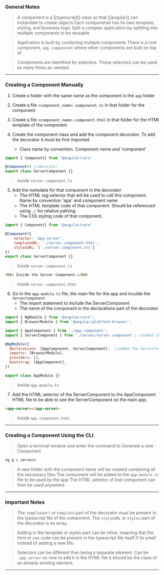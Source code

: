 
### General Notes

> A component is a [[typescript]] class so that [[angular]] can instantiate to create objects
> Each componenet has its own template, styling, and business logic
> Split a complex application by splitting into multiple components to be reusable

> Application is built by combining multiple components
> There is a root component, `app componenet` where other components are built on top of

> Components are identified by selectors. These selectors can be used as many times as needed.

---

### Creating a Component Manually

1. Create a folder with the same name as the component in the `app` folder 
2. Create a file `<component_name>.componenet.ts` in that folder for the component
3. Create a file `<component_name>.component.html` in that folder for the HTMl template of the component

4. Create the component class and add the component decorator. To add the decorator it must be first imported.
	* Class name by convention. Component name and 'component'
```JavaScript 
import { Component} from '@angular/core'

@Component() //decorator
export class ServerComponent {}
```
> Inside `server.component.ts`

5. Add the metadata for that component in the decorator
	* The HTML tag selector that will be used to call this component. Name by convention 'app' and component name
	* The HTML template code of that component. Should be referenced using `./` for relative pathing.
	* The CSS styling code of that component.
```JavaScript
import { Component} from '@angular/core'

@Component({
	selector: 'app-server',
	templateURL: './server.component.html',
	stylesURL: ['./server.component.css']
})
export class ServerComponent {}
```
> Inside `server.component.ts`

```HTML
<h3> Inside the Server Component.</h3>
```
>Inside `server.component.html`

6. Go to the `app.module.ts` file, the main file for the app and inculde the `ServerComponent`
	* The import statement to include the ServerComponent
	* The name of the component in the declarations part of the decorator
```JavaScript
import { NgModule } from '@angular/core';
import { BrowserModule } from '@angular/platform-browser';

import { AppComponent } from './app.component';
import { ServerComponent } from './server/server.component'; //added this

@NgModule({
  declarations: [AppComponent, ServerComponent],  //added the ServerComponent
  imports: [BrowserModule],
  providers: [],
  bootstrap: [AppComponent],
})

export class AppModule {}
```
> Inside  `app.module.ts`

7. Add the HTML selector of the ServerComponent to the AppComponent HTML file to be able to see the ServerComponent on the main app. 
```HTML
<app-server></app-server>
```
>Inside `app.component.html`

----

### Creating a Component Using the CLI

>Open a terminal window and enter the command to Generate a new Component 
```bash
ng g c servers
```

> A new folder with the component name will be created containing all the necessary files
> The component will be added to the `app.module.ts` file to be used by the app
> The HTML selector of that component can then be used anywhere

---

### Important Notes

> The `templateUrl` or `template`  part of the decorator must be present in the typescript file of the component.
> The `stylesURL` or `styles` part of the decorator is an array.

> Adding in the template or styles part can be inline, meaning that the html or css code can be present in the typescript file itself if its small instead of adding a new file.

> Selectors can be different than being a separate element. Can be `.app-server` so now to add it in the HTML file it should be the class of an already existing element.

---


